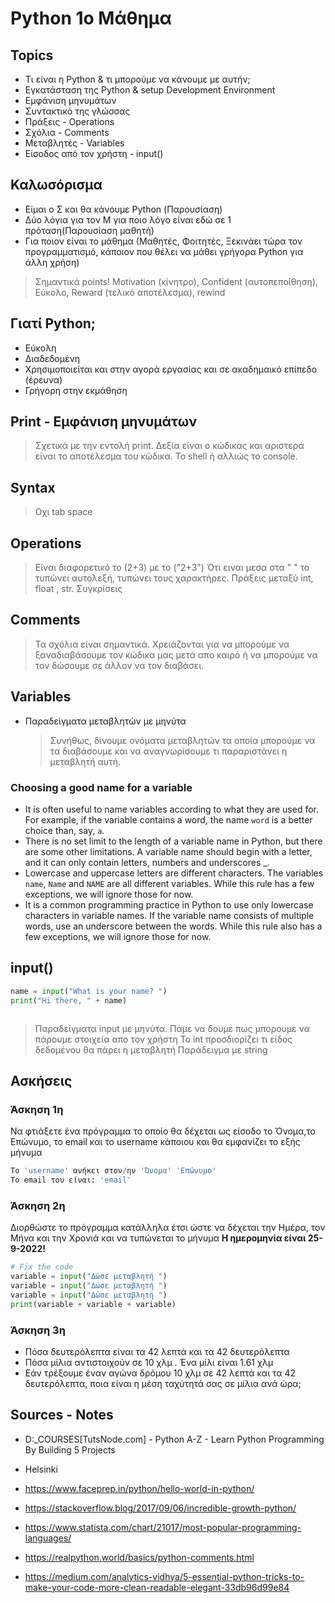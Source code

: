 # Python 1o Μάθημα

## Topics

- Τι είναι η Python & τι μπορούμε να κάνουμε με αυτήν;
- Εγκατάσταση της Python & setup Development Environment
- Εμφάνιση μηνυμάτων
- Συντακτικό της γλώσσας
- Πράξεις - Operations
- Σχόλια - Comments
- Μεταβλητές - Variables
- Είσοδος από τον χρήστη - input()

## Καλωσόρισμα

- Είμαι ο Σ και θα κάνουμε Python (Παρουσίαση)
- Δύο λόγια για τον Μ για ποιο λόγο είναι εδώ σε 1 πρόταση(Παρουσίαση μαθητή)
- Για ποιον είναι το μάθημα (Μαθητές, Φοιτητές, Ξεκινάει τώρα τον προγραμματισμό, κάποιον που θέλει να μάθει γρήγορα Python για άλλη χρήση)

> Σημαντικά points! Motivation (κίνητρο), Confident (αυτοπεποίθηση), Εύκολο, Reward (τελικό αποτέλεσμα), rewind

## Γιατί Python;

- Εύκολη
- Διαδεδομένη
- Χρησιμοποιείται και στην αγορά εργασίας και σε ακαδημαικό επίπεδο (έρευνα)
- Γρήγορη στην εκμάθηση

## Print - Εμφάνιση μηνυμάτων

> Σχετικά με την εντολή print. Δεξία είναι ο κώδικας και αριστερά είναι το αποτέλεσμα του κώδικα. Το shell ή αλλιώς το console.

## Syntax

> Οχι tab space

## Operations

> Είναι διαφορετικό το (2+3) με το ("2+3")
> Ότι ειναι μεσα στα " " το τυπώνει αυτολεξή, τυπώνει τους χαρακτήρες.
> Πράξεις μεταξύ int, float , str. Συγκρίσεις

## Comments

> Τα σχόλια είναι σημαντικά. Χρειάζονται για να μπορούμε να ξαναδιαβάσουμε τον κώδικα μας μετά απο καιρό ή να μπορούμε να τον δώσουμε σε άλλον να τον διαβάσει.

## Variables

- Παραδείγματα μεταβλητών με μηνύτα
  > Συνήθως, δίνουμε ονόματα μεταβλητών τα οποία μπορούμε να τα διαβάσουμε και να αναγνωρίσουμε τι παραριστάνει η μεταβλητή αυτή.

### Choosing a good name for a variable

- It is often useful to name variables according to what they are used for. For example, if the variable contains a word, the name `word` is a better choice than, say, `a`.
- There is no set limit to the length of a variable name in Python, but there are some other limitations. A variable name should begin with a letter, and it can only contain letters, numbers and underscores \_.
- Lowercase and uppercase letters are different characters. The variables `name`, `Name` and `NAME` are all different variables. While this rule has a few exceptions, we will ignore those for now.
- It is a common programming practice in Python to use only lowercase characters in variable names. If the variable name consists of multiple words, use an underscore between the words. While this rule also has a few exceptions, we will ignore those for now.

## input()

```py
name = input("What is your name? ")
print("Hi there, " + name)
```

```

```

> Παραδείγματα input με μηνύτα. Πάμε να δουμε πως μπορουμε να πάρουμε στοιχεία απο τον χρήστη
> Το int προσδιορίζει τι είδος δεδομένου θα πάρει η μεταβλητή
> Παράδειγμα με string

## Ασκήσεις

### Άσκηση 1η

Να φτιάξετε ένα πρόγραμμα το οποίο θα δέχεται ως είσοδο το Όνομα,το Επώνυμο, το email και το username κάποιου και θα εμφανίζει το εξής μήνυμα

```py
Το 'username' ανήκει στον/ην 'Όνομα' 'Επώνυμο'
To email του είναι: 'email'
```

### Άσκηση 2η

Διορθώστε το πρόγραμμα κατάλληλα έτσι ώστε να δέχεται την Ημέρα, τον Μήνα και την Χρονιά και να τυπώνεται το μήνυμα **Η ημερομηνία είναι 25-9-2022!**

```py
# Fix the code
variable = input("Δώσε μεταβλητή ")
variable = input("Δώσε μεταβλητή ")
variable = input("Δώσε μεταβλητή ")
print(variable + variable + variable)
```

### Άσκηση 3η

- Πόσα δευτερόλεπτα είναι τα 42 λεπτά και τα 42 δευτερόλεπτα
- Πόσα μίλια αντιστοιχούν σε 10 χλμ . Ένα μίλι είναι 1.61 χλμ
- Εάν τρέξουμε έναν αγώνα δρόμου 10 χλμ σε 42 λεπτά και τα 42 δευτερόλεπτα, ποια είναι η μέση ταχύτητά σας σε μίλια ανά ώρα;

## Sources - Notes

- D:\_COURSES\[TutsNode.com] - Python A-Z - Learn Python Programming By Building 5 Projects
- Helsinki

- https://www.faceprep.in/python/hello-world-in-python/
- https://stackoverflow.blog/2017/09/06/incredible-growth-python/
- https://www.statista.com/chart/21017/most-popular-programming-languages/
- https://realpython.world/basics/python-comments.html
- https://medium.com/analytics-vidhya/5-essential-python-tricks-to-make-your-code-more-clean-readable-elegant-33db96d99e84
